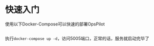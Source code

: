 # 快速入门

使用以下Docker-Compose可以快速的部署OpsPilot

```

```

执行`docker-compose up -d`，访问5005端口，正常的话，服务就启动完毕了 